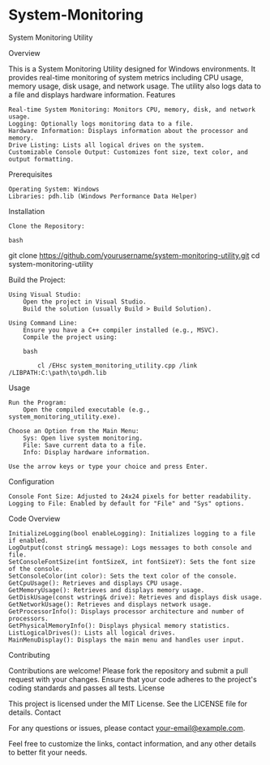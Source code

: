# System-Monitoring
System Monitoring Utility


Overview

This is a System Monitoring Utility designed for Windows environments. It provides real-time monitoring of system metrics including CPU usage, memory usage, disk usage, and network usage. The utility also logs data to a file and displays hardware information.
Features

    Real-time System Monitoring: Monitors CPU, memory, disk, and network usage.
    Logging: Optionally logs monitoring data to a file.
    Hardware Information: Displays information about the processor and memory.
    Drive Listing: Lists all logical drives on the system.
    Customizable Console Output: Customizes font size, text color, and output formatting.

Prerequisites

    Operating System: Windows
    Libraries: pdh.lib (Windows Performance Data Helper)

Installation

    Clone the Repository:

    bash

git clone https://github.com/yourusername/system-monitoring-utility.git
cd system-monitoring-utility

Build the Project:

    Using Visual Studio:
        Open the project in Visual Studio.
        Build the solution (usually Build > Build Solution).

    Using Command Line:
        Ensure you have a C++ compiler installed (e.g., MSVC).
        Compile the project using:

        bash

            cl /EHsc system_monitoring_utility.cpp /link /LIBPATH:C:\path\to\pdh.lib

Usage

    Run the Program:
        Open the compiled executable (e.g., system_monitoring_utility.exe).

    Choose an Option from the Main Menu:
        Sys: Open live system monitoring.
        File: Save current data to a file.
        Info: Display hardware information.

    Use the arrow keys or type your choice and press Enter.

Configuration

    Console Font Size: Adjusted to 24x24 pixels for better readability.
    Logging to File: Enabled by default for "File" and "Sys" options.

Code Overview

    InitializeLogging(bool enableLogging): Initializes logging to a file if enabled.
    LogOutput(const string& message): Logs messages to both console and file.
    SetConsoleFontSize(int fontSizeX, int fontSizeY): Sets the font size of the console.
    SetConsoleColor(int color): Sets the text color of the console.
    GetCpuUsage(): Retrieves and displays CPU usage.
    GetMemoryUsage(): Retrieves and displays memory usage.
    GetDiskUsage(const wstring& drive): Retrieves and displays disk usage.
    GetNetworkUsage(): Retrieves and displays network usage.
    GetProcessorInfo(): Displays processor architecture and number of processors.
    GetPhysicalMemoryInfo(): Displays physical memory statistics.
    ListLogicalDrives(): Lists all logical drives.
    MainMenuDisplay(): Displays the main menu and handles user input.

Contributing

Contributions are welcome! Please fork the repository and submit a pull request with your changes. Ensure that your code adheres to the project's coding standards and passes all tests.
License

This project is licensed under the MIT License. See the LICENSE file for details.
Contact

For any questions or issues, please contact your-email@example.com.

Feel free to customize the links, contact information, and any other details to better fit your needs.

